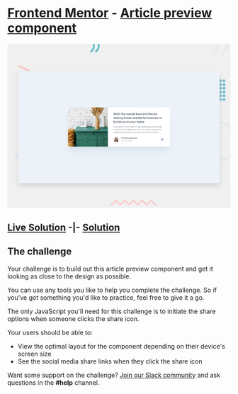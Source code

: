 # [Frontend Mentor](https://www.frontendmentor.io/) - [Article preview component](https://www.frontendmentor.io/challenges/article-preview-component-dYBN_pYFT)

![Design preview for the Article preview component coding challenge](./design/desktop-preview.jpg)

## [Live Solution](https://hhhallan.github.io/fmc__article-preview-component/) -|- [Solution](https://www.frontendmentor.io/solutions/articlepreviewcomponent-HBWVA4fb6)

## The challenge

Your challenge is to build out this article preview component and get it looking as close to the design as possible.

You can use any tools you like to help you complete the challenge. So if you've got something you'd like to practice, feel free to give it a go.

The only JavaScript you'll need for this challenge is to initiate the share options when someone clicks the share icon.

Your users should be able to: 

- View the optimal layout for the component depending on their device's screen size
- See the social media share links when they click the share icon

Want some support on the challenge? [Join our Slack community](https://www.frontendmentor.io/slack) and ask questions in the **#help** channel.
